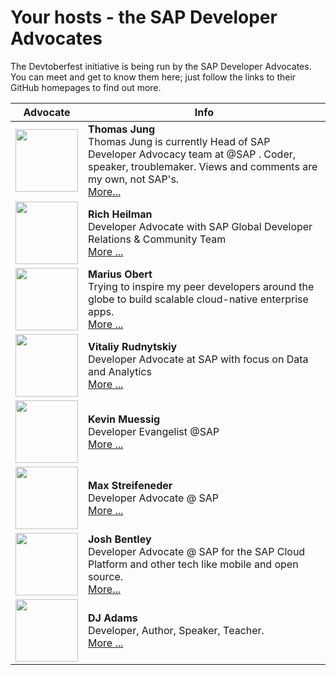 # Your hosts - the SAP Developer Advocates

The Devtoberfest initiative is being run by the SAP Developer Advocates. You can meet and get to know them here; just follow the links to their GitHub homepages to find out more.

| Advocate | Info |
| - | - |
| <img src="https://avatars3.githubusercontent.com/u/12159356?s=460&u=8cd9551de92e8a098b7b54649fd381f638deb36e" width="100" height="100" /> | **Thomas Jung**<br>Thomas Jung is currently Head of SAP Developer Advocacy team at @SAP . Coder, speaker, troublemaker. Views and comments are my own, not SAP's.<br>[More...](https://github.com/jung-thomas) |
| <img src="https://avatars2.githubusercontent.com/u/17751119" width="100" height="100" /> | **Rich Heilman**<br>Developer Advocate with SAP Global Developer Relations & Community Team<br>[More ...](https://github.com/rich-heilman) |
| <img src="https://avatars3.githubusercontent.com/u/1873245" width="100" height="100" /> | **Marius Obert**<br>Trying to inspire my peer developers around the globe to build scalable cloud-native enterprise apps.<br>[More ...](https://github.com/IObert) |
| <img src="https://avatars3.githubusercontent.com/u/8822534" width="100" height="100" /> | **Vitaliy Rudnytskiy**<br>Developer Advocate at SAP with focus on Data and Analytics<br>[More ...](https://github.com/Sygyzmundovych) |
| <img src="https://avatars3.githubusercontent.com/u/9074514" width="100" height="100" /> | **Kevin Muessig**<br>Developer Evangelist @SAP<br>[More ...](https://github.com/KevinMuessig) |
| <img src="https://avatars1.githubusercontent.com/u/36535298" width="100" height="100" /> | **Max Streifeneder**<br>Developer Advocate @ SAP<br>[More ...](https://github.com/maxstreifeneder) |
| <img src="https://avatars2.githubusercontent.com/u/41022600" width="100" height="100" /> | **Josh Bentley**<br>Developer Advocate @ SAP for the SAP Cloud Platform and other tech like mobile and open source.<br>[More...](https://github.com/jarjarbentley)|
| <img src="https://avatars2.githubusercontent.com/u/73068" width="100" height="100" /> | **DJ Adams**<br>Developer, Author, Speaker, Teacher.<br>[More ...](https://github.com/qmacro) |
